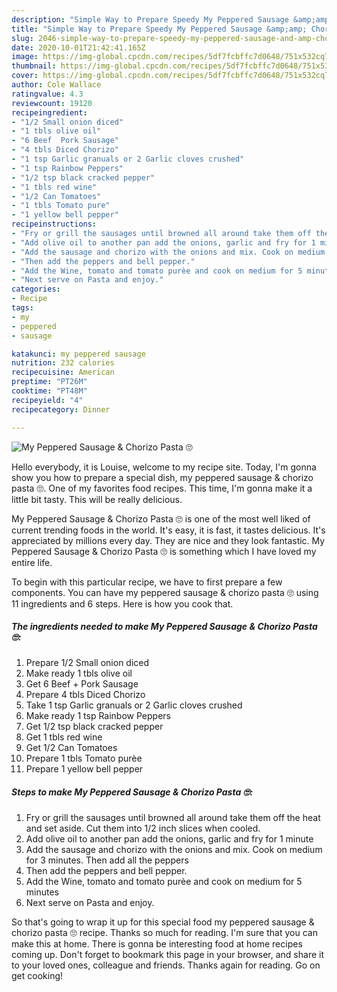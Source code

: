 ```yaml
---
description: "Simple Way to Prepare Speedy My Peppered Sausage &amp;amp; Chorizo Pasta 🙄"
title: "Simple Way to Prepare Speedy My Peppered Sausage &amp;amp; Chorizo Pasta 🙄"
slug: 2046-simple-way-to-prepare-speedy-my-peppered-sausage-and-amp-chorizo-pasta
date: 2020-10-01T21:42:41.165Z
image: https://img-global.cpcdn.com/recipes/5df7fcbffc7d0648/751x532cq70/my-peppered-sausage-chorizo-pasta-🙄-recipe-main-photo.jpg
thumbnail: https://img-global.cpcdn.com/recipes/5df7fcbffc7d0648/751x532cq70/my-peppered-sausage-chorizo-pasta-🙄-recipe-main-photo.jpg
cover: https://img-global.cpcdn.com/recipes/5df7fcbffc7d0648/751x532cq70/my-peppered-sausage-chorizo-pasta-🙄-recipe-main-photo.jpg
author: Cole Wallace
ratingvalue: 4.3
reviewcount: 19120
recipeingredient:
- "1/2 Small onion diced"
- "1 tbls olive oil"
- "6 Beef  Pork Sausage"
- "4 tbls Diced Chorizo"
- "1 tsp Garlic granuals or 2 Garlic cloves crushed"
- "1 tsp Rainbow Peppers"
- "1/2 tsp black cracked pepper"
- "1 tbls red wine"
- "1/2 Can Tomatoes"
- "1 tbls Tomato pure"
- "1 yellow bell pepper"
recipeinstructions:
- "Fry or grill the sausages until browned all around take them off the heat and set aside. Cut them into 1/2 inch slices when cooled."
- "Add olive oil to another pan add the onions, garlic and fry for 1 minute"
- "Add the sausage and chorizo with the onions and mix. Cook on medium for 3 minutes. Then add all the peppers"
- "Then add the peppers and bell pepper."
- "Add the Wine, tomato and tomato purèe and cook on medium for 5 minutes"
- "Next serve on Pasta and enjoy."
categories:
- Recipe
tags:
- my
- peppered
- sausage

katakunci: my peppered sausage 
nutrition: 232 calories
recipecuisine: American
preptime: "PT26M"
cooktime: "PT48M"
recipeyield: "4"
recipecategory: Dinner

---
```



![My Peppered Sausage &amp; Chorizo Pasta 🙄](https://img-global.cpcdn.com/recipes/5df7fcbffc7d0648/751x532cq70/my-peppered-sausage-chorizo-pasta-🙄-recipe-main-photo.jpg)

Hello everybody, it is Louise, welcome to my recipe site. Today, I'm gonna show you how to prepare a special dish, my peppered sausage &amp; chorizo pasta 🙄. One of my favorites food recipes. This time, I'm gonna make it a little bit tasty. This will be really delicious.



My Peppered Sausage &amp; Chorizo Pasta 🙄 is one of the most well liked of current trending foods in the world. It's easy, it is fast, it tastes delicious. It's appreciated by millions every day. They are nice and they look fantastic. My Peppered Sausage &amp; Chorizo Pasta 🙄 is something which I have loved my entire life.


To begin with this particular recipe, we have to first prepare a few components. You can have my peppered sausage &amp; chorizo pasta 🙄 using 11 ingredients and 6 steps. Here is how you cook that.

<!--inarticleads1-->

##### The ingredients needed to make My Peppered Sausage &amp; Chorizo Pasta 🙄:

1. Prepare 1/2 Small onion diced
1. Make ready 1 tbls olive oil
1. Get 6 Beef + Pork Sausage
1. Prepare 4 tbls Diced Chorizo
1. Take 1 tsp Garlic granuals or 2 Garlic cloves crushed
1. Make ready 1 tsp Rainbow Peppers
1. Get 1/2 tsp black cracked pepper
1. Get 1 tbls red wine
1. Get 1/2 Can Tomatoes
1. Prepare 1 tbls Tomato purèe
1. Prepare 1 yellow bell pepper




<!--inarticleads2-->

##### Steps to make My Peppered Sausage &amp; Chorizo Pasta 🙄:

1. Fry or grill the sausages until browned all around take them off the heat and set aside. Cut them into 1/2 inch slices when cooled.
1. Add olive oil to another pan add the onions, garlic and fry for 1 minute
1. Add the sausage and chorizo with the onions and mix. Cook on medium for 3 minutes. Then add all the peppers
1. Then add the peppers and bell pepper.
1. Add the Wine, tomato and tomato purèe and cook on medium for 5 minutes
1. Next serve on Pasta and enjoy.




So that's going to wrap it up for this special food my peppered sausage &amp; chorizo pasta 🙄 recipe. Thanks so much for reading. I'm sure that you can make this at home. There is gonna be interesting food at home recipes coming up. Don't forget to bookmark this page in your browser, and share it to your loved ones, colleague and friends. Thanks again for reading. Go on get cooking!
